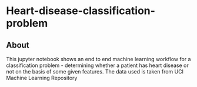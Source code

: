 # Heart-disease-classification-problem
## About
This jupyter notebook shows an end to end machine learning workflow for a classification problem - determining whether a patient has heart disease or not on the basis of some given features.
The data used is taken from UCI Machine Learning Repository

